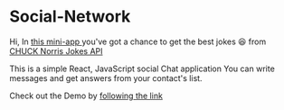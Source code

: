 # Social-Network 
Hi, 
In [this mini-app ](https://hustle2live.github.io/social-network/) you've got a chance to get the best jokes :laughing: from [CHUCK Norris Jokes API](https://api.chucknorris.io/) 

This is a simple React, JavaScript social Chat application
You can write messages and get answers from your contact's list.

Check out the Demo by [following the link](https://hustle2live.github.io/social-network/)





